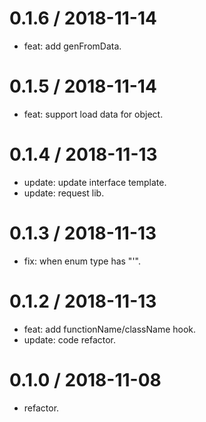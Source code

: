 
0.1.6 / 2018-11-14
==================

  * feat: add genFromData.

0.1.5 / 2018-11-14
==================

  * feat: support load data for object.

0.1.4 / 2018-11-13
==================

  * update: update interface template.
  * update: request lib.

0.1.3 / 2018-11-13
==================

  * fix: when enum type has "'".

0.1.2 / 2018-11-13
==================

  * feat: add functionName/className hook.
  * update: code refactor.

0.1.0 / 2018-11-08
==================

* refactor.
